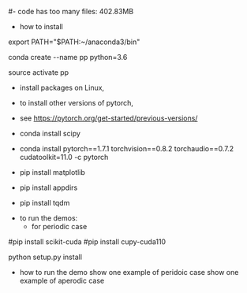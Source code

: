 #- code has too many files: 402.83MB
- how to install

export PATH="$PATH:~/anaconda3/bin"

conda create --name pp python=3.6

source activate pp

- install packages on Linux, 
- to install other versions of pytorch, 
- see https://pytorch.org/get-started/previous-versions/

- conda install scipy

- conda install pytorch==1.7.1 torchvision==0.8.2 torchaudio==0.7.2 cudatoolkit=11.0 -c pytorch

- pip install matplotlib

- pip install appdirs

- pip install tqdm


* to run the demos:
  * for periodic case



#pip install scikit-cuda
#pip install cupy-cuda110

python setup.py install

- how to run the demo
show one example of peridoic case
show one example of aperodic case


